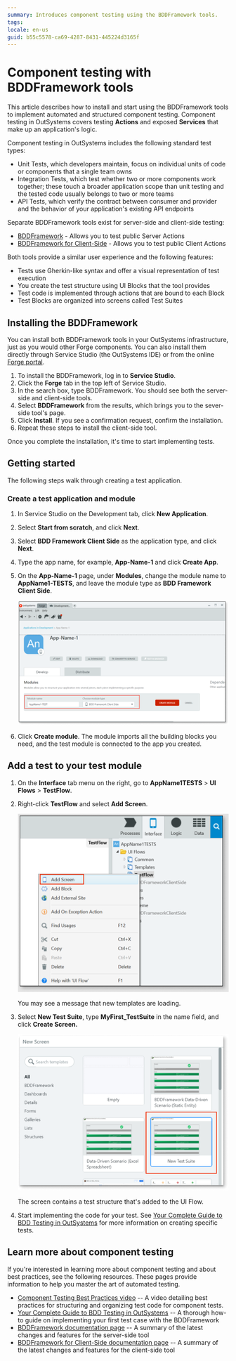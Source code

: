```yaml
---
summary: Introduces component testing using the BDDFramework tools.
tags: 
locale: en-us
guid: b55c5578-ca69-4287-8431-445224d3165f
---
```


# Component testing with BDDFramework tools
 
This article describes how to install and start using the BDDFramework tools to implement automated and structured component testing. Component testing in OutSystems covers testing **Actions** and exposed **Services** that make up an application's logic. 

Component testing in OutSystems includes the following standard test types:

* Unit Tests, which developers maintain, focus on individual units of code or components that a single team owns 
* Integration Tests, which test whether two or more components work together; these touch a broader application scope than unit testing and the tested code usually belongs to two or more teams
* API Tests, which verify the contract between consumer and provider and the behavior of your application's existing API endpoints

Separate BDDFramework tools exist for server-side and client-side testing:

* [BDDFramework](https://www.outsystems.com/forge/Component_Documentation.aspx?ProjectId=1201&ProjectName=bddframework) - Allows you to test public Server Actions
* [BDDFramework for Client-Side](https://www.outsystems.com/forge/component-overview/10917/bddframework-client-side) - Allows you to test public Client Actions

Both tools provide a similar user experience and the following features:

* Tests use Gherkin-like syntax and offer a visual representation of test execution
* You create the test structure using UI Blocks that the tool provides
* Test code is implemented through actions that are bound to each Block
* Test Blocks are organized into screens called Test Suites

## Installing the BDDFramework

You can install both BDDFramework tools in your OutSystems infrastructure, just as you would other Forge components. You can also install them directly through Service Studio (the OutSystems IDE) or from the online [Forge portal](https://www.outsystems.com/forge/).

1. To install the BDDFramework, log in to **Service Studio**.
2. Click the **Forge** tab in the top left of Service Studio.
3. In the search box, type BDDFramework. You should see both the server-side and client-side tools.
4. Select **BDDFramework** from the results, which brings you to the sever-side tool's page.
5. Click **Install**. If you see a confirmation request, confirm the installation.
6. Repeat these steps to install the client-side tool.

Once you complete the installation, it's time to start implementing tests.

## Getting started 

The following steps walk through creating a test application.

### Create a test application and module

1. In Service Studio on the Development tab, click **New Application**.
1. Select **Start from scratch**, and click **Next**.
1. Select **BDD Framework Client Side** as the application type, and click **Next**.
1. Type the app name, for example, **App-Name-1** and click **Create App**.
1. On the **App-Name-1** page, under **Modules**, change the module name to **AppName1-TESTS**, and leave the module type as **BDD Framework Client Side**.

    ![](images/create-bdd-module-xplat.png)

1. Click **Create module**. The module imports all the building blocks you need, and the test module is connected to the app you created.

## Add a test to your test module

1. On the **Interface** tab menu on the right, go to **AppName1TESTS** > **UI Flows** > **TestFlow**.  

1. Right-click **TestFlow** and select **Add Screen**.

    ![](images/testflow-1-xplat.png) 

    You may see a message that new templates are loading.

1. Select **New Test Suite**, type **MyFirst_TestSuite** in the name field, and click **Create Screen.**
 
    ![](images/new-test-suite-xplat.png)

    The screen contains a test structure that's added to the UI Flow.

1. Start implementing the code for your test. See [Your Complete Guide to BDD Testing in OutSystems](https://www.outsystems.com/blog/posts/bdd-testing/) for more information on creating specific tests.

## Learn more about component testing

If you're interested in learning more about component testing and about best practices, see the following resources. These pages provide information to help you master the art of automated testing.

* [Component Testing Best Practices video](https://www.outsystems.com/training/courses/180/component-testing/?LearningPathId=10) -- A video detailing best practices for structuring and organizing test code for component tests.
* [Your Complete Guide to BDD Testing in OutSystems](https://www.outsystems.com/blog/posts/bdd-testing/) -- A thorough how-to guide on implementing your first test case with the BDDFramework 
* [BDDFramework documentation page](https://www.outsystems.com/forge/Component_Documentation.aspx?ProjectId=1201&ProjectName=bddframework) -- A summary of the latest changes and features for the server-side tool
* [BDDFramework for Client-Side documentation page]( https://www.outsystems.com/forge/Component_Documentation.aspx?ProjectId=10917&ProjectName=bddframework-client-side) -- A summary of the latest changes and features for the client-side tool
